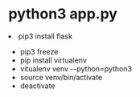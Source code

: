 # python3 app.py
<li>pip3 install flask</li>
<ul>
<li>pip3 freeze</li>
<li>pip install virtualenv</li>
  <li>vitualenv venv --python=python3 </li>
  <li> source venv/bin/activate </li>
  <li> deactivate </li>
</ul>
